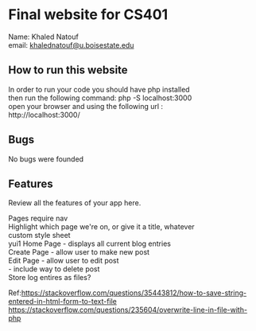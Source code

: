 # Final website for CS401

Name: Khaled Natouf <br />
email: khalednatouf@u.boisestate.edu <br />

## How to run this website

In order to run your code you should have php installed <br />
then run the following command: php -S localhost:3000 <br />
open your browser and using the following url : <br />
http://localhost:3000/

## Bugs
No bugs were founded

## Features

Review all the features of your app here. <br />

Pages require nav <br /> 
    Highlight which page we're on, or give it a title, whatever <br />
custom style sheet <br />
yui1
Home Page - displays all current blog entries <br />
Create Page - allow user to make new post <br />
Edit Page - allow user to edit post <br />
          - include way to delete post <br />
Store log entires as files? <br />

Ref:https://stackoverflow.com/questions/35443812/how-to-save-string-entered-in-html-form-to-text-file
https://stackoverflow.com/questions/235604/overwrite-line-in-file-with-php

